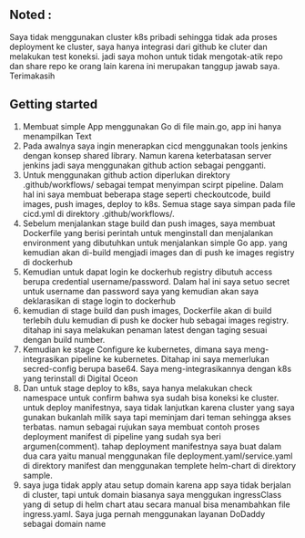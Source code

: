 ## Noted : 
Saya tidak menggunakan cluster k8s pribadi sehingga tidak ada proses deployment ke cluster, saya hanya integrasi dari github ke cluter dan melakukan test koneksi. jadi saya mohon untuk tidak mengotak-atik repo dan share repo ke orang lain karena ini merupakan tanggup jawab saya. Terimakasih

## Getting started
1. Membuat simple App menggunakan Go di file main.go, app ini hanya menampilkan Text
2. Pada awalnya saya ingin menerapkan cicd menggunakan tools jenkins dengan konsep shared library. Namun karena keterbatasan server jenkins jadi saya menggunakan github action sebagai pengganti.
3. Untuk menggunakan github action diperlukan direktory .github/workflows/ sebagai tempat menyimpan scirpt pipeline. Dalam hal ini saya membuat beberapa stage seperti checkoutcode, build images, push images, deploy to k8s. Semua stage saya simpan pada file cicd.yml di direktory .github/workflows/.
4. Sebelum menjalankan stage build dan push images, saya membuat Dockerfile yang berisi perintah untuk menginstall dan menjalankan environment yang dibutuhkan untuk menjalankan simple Go app. yang kemudian akan di-build mengjadi images dan di push ke images registry di dockerhub
5. Kemudian untuk dapat login ke dockerhub registry dibutuh access berupa credential username/password. Dalam hal ini saya setuo secret untuk username dan password saya yang kemudian akan saya deklarasikan di stage login to dockerhub
6. kemudian di stage build dan push images, Dockerfile akan di build terlebih dulu kemudian di push ke docker hub sebagai images registry. ditahap ini saya melakukan penaman latest dengan taging sesuai dengan build number.
7. Kemudian ke stage Configure ke kubernetes, dimana saya meng-integrasikan pipeline ke kubernetes. Ditahap ini saya memerlukan secred-config berupa base64. Saya meng-integrasikannya dengan k8s yang terinstall di Digital Oceon
8. Dan untuk stage deploy to k8s, saya hanya melakukan check namespace untuk confirm bahwa sya sudah bisa koneksi ke cluster. untuk deploy manifestnya, saya tidak lanjutkan karena cluster yang saya gunakan bukanlah milik saya tapi meminjam dari teman sehingga akses terbatas. namun sebagai rujukan saya membuat contoh proses deployment manifest di pipeline yang sudah sya beri argumen(comment). tahap deployment manifestnya saya buat dalam dua cara yaitu manual menggunakan file deployment.yaml/service.yaml di direktory manifest dan menggunakan templete helm-chart di direktory sample.
9. saya juga tidak apply atau setup domain karena app saya tidak berjalan di cluster, tapi untuk domain biasanya saya menggukan ingressClass yang di setup di helm chart atau secara manual bisa menambahkan file ingress.yaml. Saya juga pernah menggunakan layanan DoDaddy sebagai domain name
